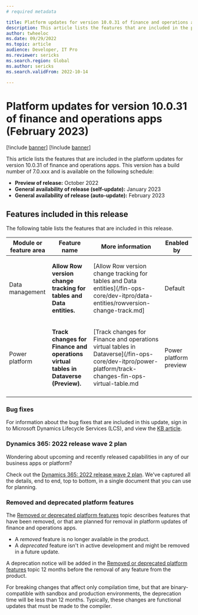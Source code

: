 ```yaml
---
# required metadata

title: Platform updates for version 10.0.31 of finance and operations apps (February 2023)
description: This article lists the features that are included in the platform updates for version 10.0.31 of finance and operations apps.
author: twheeloc
ms.date: 09/29/2022
ms.topic: article
audience: Developer, IT Pro
ms.reviewer: sericks
ms.search.region: Global
ms.author: sericks
ms.search.validFrom: 2022-10-14

---
```

# Platform updates for version 10.0.31 of finance and operations apps (February 2023)

[!include [banner](../includes/banner.md)]
[!include [banner](../includes/preview-banner.md)]

This article lists the features that are included in the platform updates for version 10.0.31 of finance and operations apps. This version has a build number of 7.0.xxx and is available on the following schedule:

- **Preview of release:** October 2022
- **General availability of release (self-update):** January 2023
- **General availability of release (auto-update):** February 2023

## Features included in this release

The following table lists the features that are included in this release.

| Module or feature area | Feature name | More information | Enabled by |
|---|---|---|---|
|  Data management | <p>**Allow Row version change tracking for tables and Data entities.**</p>  | [Allow Row version change tracking for tables and Data entities](/fin-ops-core/dev-itpro/data-entities/rowversion-change-track.md] | Default  |
|  Power platform | <p>**Track changes for Finance and operations virtual tables in Dataverse (Preview).**</p>  | [Track changes for Finance and operations virtual tables in Dataverse](/fin-ops-core/dev-itpro/power-platform/track-changes-fin-ops-virtual-table.md | Power platform preview  |
|   |   |   |   |

### Bug fixes

For information about the bug fixes that are included in this update, sign in to Microsoft Dynamics Lifecycle Services (LCS), and view the [KB article](https://fix.lcs.dynamics.com/Issue/Details?bugId=xxxx).

### Dynamics 365: 2022 release wave 2 plan

Wondering about upcoming and recently released capabilities in any of our business apps or platform?

Check out the [Dynamics 365: 2022 release wave 2 plan](/dynamics365-release-plan/2022wave2/). We've captured all the details, end to end, top to bottom, in a single document that you can use for planning.

### Removed and deprecated platform features

The [Removed or deprecated platform features](removed-deprecated-features-platform-updates.md) topic describes features that have been removed, or that are planned for removal in platform updates of finance and operations apps.

- A *removed* feature is no longer available in the product.
- A *deprecated* feature isn't in active development and might be removed in a future update.

A deprecation notice will be added in the [Removed or deprecated platform features](removed-deprecated-features-platform-updates.md) topic 12 months before the removal of any feature from the product.

For breaking changes that affect only compilation time, but that are binary-compatible with sandbox and production environments, the deprecation time will be less than 12 months. Typically, these changes are functional updates that must be made to the compiler.
